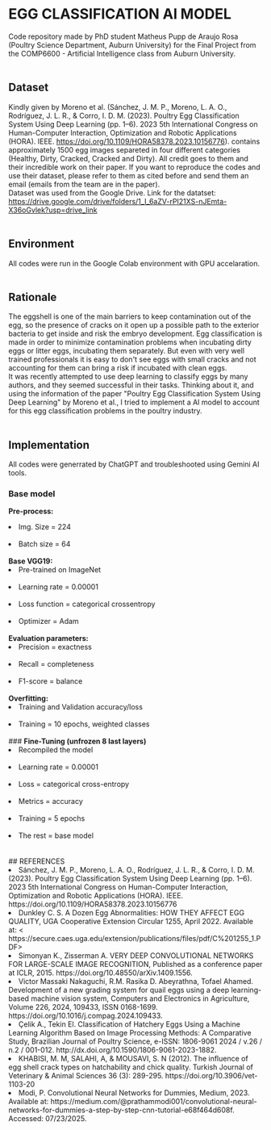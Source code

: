 # <b>EGG CLASSIFICATION AI MODEL</b>
Code repository made by PhD student Matheus Pupp de Araujo Rosa (Poultry Science Department, Auburn University) for the Final Project from the COMP6600 - Artificial Intelligence class from Auburn University. <br>
<br>
## <b>Dataset</b> <br>
Kindly given by Moreno et al. (Sánchez, J. M. P., Moreno, L. A. O., Rodríguez, J. L. R., & Corro, I. D. M. (2023). Poultry Egg Classification System Using Deep Learning (pp. 1–6). 2023 5th International Congress on Human-Computer Interaction, Optimization and Robotic Applications (HORA). IEEE. https://doi.org/10.1109/HORA58378.2023.10156776). contains approximately 1500 egg images separeted in four different categories (Healthy, Dirty, Cracked, Cracked and Dirty). All credit goes to them and their incredible work on their paper. If you want to reproduce the codes and use their dataset, please refer to them as cited before and send them an email (emails from the team are in the paper).<br>
Dataset was used from the Google Drive. Link for the datatset: https://drive.google.com/drive/folders/1_I_6aZV-rPI21XS-nJEmta-X36oGvlek?usp=drive_link<br>
<br>
## <b>Environment</b> <br>
All codes were run in the Google Colab environment with GPU accelaration. <br>
<br>
## <b>Rationale </b><br>
The eggshell is one of the main  barriers to keep contamination out of the egg, so the presence of cracks on it open up a possible path to the exterior bacteria to get inside and risk the embryo development. Egg classification is made in order to minimize contamination problems when incubating dirty eggs or litter eggs, incubating them separately. But even with very well trained professionals it is easy to don't see eggs with small cracks and not accounting for them can bring a risk if incubated with clean eggs. <br>
It was recently attempted to use deep learning to classify eggs by many authors, and they seemed successful in their tasks. Thinking about it, and using the information of the paper "Poultry Egg Classification System Using Deep Learning" by Moreno et al., I tried to implement a AI model to account for this egg classification problems in the poultry industry. <br>
<br>
## <b>Implementation</b> <br>
All codes were generrated by ChatGPT and troubleshooted using Gemini AI tools. <br>
### <b>Base model</b> <br>
<b>Pre-process:</b> <br>
<li>Img. Size = 224 </li><br>
<li>Batch size = 64 </li><br>
<b>Base VGG19:</b> <br>
<li>Pre-trained on ImageNet </li><br>
<li>Learning rate = 0.00001 </li><br>
<li>Loss function = categorical crossentropy </li><br>
<li>Optimizer = Adam </li><br>
<b>Evaluation parameters:</b><br>
<li>Precision = exactness </li><br>
<li>Recall = completeness </li><br>
<li>F1-score = balance </li><br>
<b>Overfitting:</b> <br>
<li>Training and Validation accuracy/loss </li><br>
<li>Training = 10 epochs, weighted classes </li><br>
### <b>Fine-Tuning (unfrozen 8 last layers)</b><br>
<li>Recompiled the model </li><br>
<li>Learning rate = 0.00001 </li><br>
<li>Loss = categorical cross-entropy </li><br>
<li>Metrics = accuracy </li><br>
<li>Training = 5 epochs </li><br>
<li>The rest = base model </li><br>
<br>
## REFERENCES <br>
<li>Sánchez, J. M. P., Moreno, L. A. O., Rodríguez, J. L. R., & Corro, I. D. M. (2023). Poultry Egg Classification System Using Deep Learning (pp. 1–6). 2023 5th International Congress on Human-Computer Interaction, Optimization and Robotic Applications (HORA). IEEE. https://doi.org/10.1109/HORA58378.2023.10156776 <br></li>

<li>Dunkley C. S. A Dozen Egg Abnormalities: HOW THEY AFFECT EGG QUALITY, UGA Cooperative Extension Circular 1255, April 2022. Available at: < https://secure.caes.uga.edu/extension/publications/files/pdf/C%201255_1.PDF> <br></li>

<li>Simonyan K., Zisserman A. VERY DEEP CONVOLUTIONAL NETWORKS FOR LARGE-SCALE IMAGE RECOGNITION, Published as a conference paper at ICLR, 2015. https://doi.org/10.48550/arXiv.1409.1556. <br></li>

<li>Victor Massaki Nakaguchi, R.M. Rasika D. Abeyrathna, Tofael Ahamed. Development of a new grading system for quail eggs using a deep learning-based machine vision system, Computers and Electronics in Agriculture, Volume 226, 2024, 109433, ISSN 0168-1699. https://doi.org/10.1016/j.compag.2024.109433. <br></li>

<li>Çelik A., Tekin El. Classification of Hatchery Eggs Using a Machine Learning Algorithm Based on Image Processing Methods: A Comparative Study, Brazilian Journal of Poultry Science, e-ISSN: 1806-9061 2024 / v.26 / n.2 / 001-012. http://dx.doi.org/10.1590/1806-9061-2023-1882.<br> </li>

<li>KHABISI, M. M, SALAHI, A, & MOUSAVI, S. N (2012). The influence of egg shell crack types on hatchability and chick quality. Turkish Journal of Veterinary & Animal Sciences 36 (3): 289-295. https://doi.org/10.3906/vet-1103-20 <br></li>

<li>Modi, P. Convolutional Neural Networks for Dummies, Medium, 2023. Available at: https://medium.com/@prathammodi001/convolutional-neural-networks-for-dummies-a-step-by-step-cnn-tutorial-e68f464d608f. Accessed: 07/23/2025. </li> 
